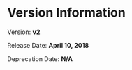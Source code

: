 # Version Information

Version: **v2**  
  
Release Date: **April 10, 2018**

Deprecation Date: **N/A**





